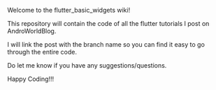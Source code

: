 Welcome to the flutter_basic_widgets wiki!

This repository will contain the code of all the flutter tutorials I post on AndroWorldBlog.

I will link the post with the branch name so you can find it easy to go through the entire code.

Do let me know if you have any suggestions/questions.

Happy Coding!!!
